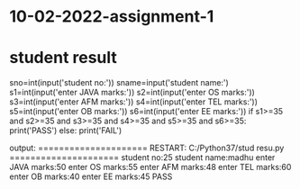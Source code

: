 # 10-02-2022-assignment-1
# student result
sno=int(input('student no:'))
sname=input('student name:')
s1=int(input('enter JAVA marks:'))
s2=int(input('enter OS marks:'))
s3=int(input('enter AFM marks:'))
s4=int(input('enter TEL marks:'))
s5=int(input('enter OB marks:'))
s6=int(input('enter EE marks:'))
if s1>=35 and s2>=35 and s3>=35 and s4>=35 and s5>=35 and s6>=35:
    print('PASS')
else:
    print('FAIL')
    
    
   output:
   ===================== RESTART: C:/Python37/stud resu.py =====================
student no:25
student name:madhu
enter JAVA marks:50
enter OS marks:55
enter AFM marks:48
enter TEL marks:60
enter OB marks:40
enter EE marks:45
PASS
>>> 
